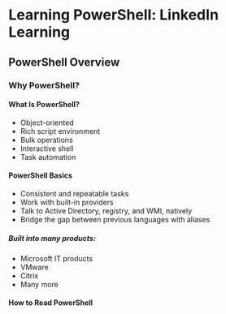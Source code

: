 # Learning PowerShell: LinkedIn Learning

## PowerShell Overview

### Why PowerShell?

#### What Is PowerShell?

- Object-oriented
- Rich script environment
- Bulk operations
- Interactive shell
- Task automation

#### PowerShell Basics

- Consistent and repeatable tasks
- Work with built-in providers
- Talk to Active Directory, registry, and WMI, natively
- Bridge the gap between previous languages with aliases

##### Built into many products:

- Microsoft IT products
- VMware
- Citrix
- Many more

#### How to Read PowerShell

